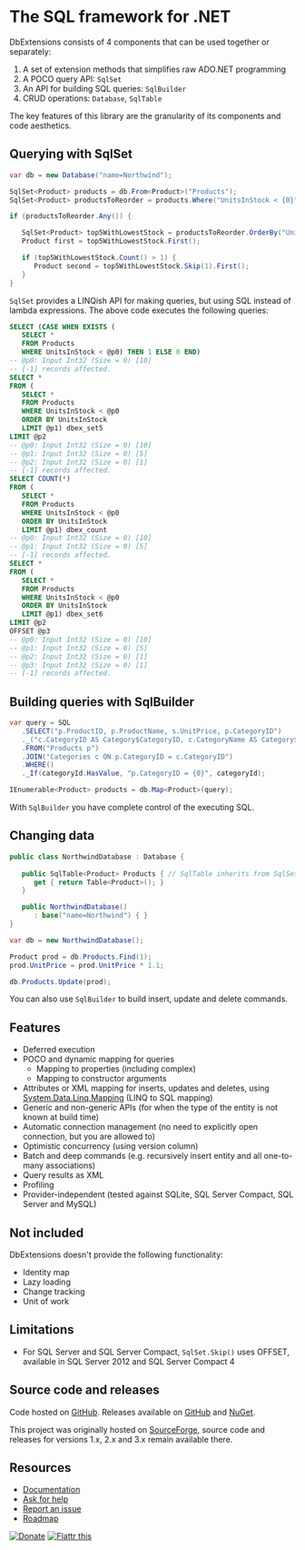 The SQL framework for .NET
=============================================================================== 
DbExtensions consists of 4 components that can be used together 
or separately: 

1. A set of extension methods that simplifies raw ADO.NET programming
2. A POCO query API: `SqlSet`
3. An API for building SQL queries: `SqlBuilder`
4. CRUD operations: `Database`, `SqlTable`

The key features of this library are the granularity of its components and code aesthetics.

Querying with SqlSet
--------------------
```csharp
var db = new Database("name=Northwind");

SqlSet<Product> products = db.From<Product>("Products");
SqlSet<Product> productsToReorder = products.Where("UnitsInStock < {0}", 10);

if (productsToReorder.Any()) {

   SqlSet<Product> top5WithLowestStock = productsToReorder.OrderBy("UnitsInStock").Take(5);
   Product first = top5WithLowestStock.First();

   if (top5WithLowestStock.Count() > 1) {
      Product second = top5WithLowestStock.Skip(1).First();
   }
}
```
`SqlSet` provides a LINQish API for making queries, but using SQL instead of lambda expressions. The above code executes the following queries:

```sql
SELECT (CASE WHEN EXISTS (
   SELECT *
   FROM Products
   WHERE UnitsInStock < @p0) THEN 1 ELSE 0 END)
-- @p0: Input Int32 (Size = 0) [10]
-- [-1] records affected.
SELECT *
FROM (
   SELECT *
   FROM Products
   WHERE UnitsInStock < @p0
   ORDER BY UnitsInStock
   LIMIT @p1) dbex_set5
LIMIT @p2
-- @p0: Input Int32 (Size = 0) [10]
-- @p1: Input Int32 (Size = 0) [5]
-- @p2: Input Int32 (Size = 0) [1]
-- [-1] records affected.
SELECT COUNT(*)
FROM (
   SELECT *
   FROM Products
   WHERE UnitsInStock < @p0
   ORDER BY UnitsInStock
   LIMIT @p1) dbex_count
-- @p0: Input Int32 (Size = 0) [10]
-- @p1: Input Int32 (Size = 0) [5]
-- [-1] records affected.
SELECT *
FROM (
   SELECT *
   FROM Products
   WHERE UnitsInStock < @p0
   ORDER BY UnitsInStock
   LIMIT @p1) dbex_set6
LIMIT @p2
OFFSET @p3
-- @p0: Input Int32 (Size = 0) [10]
-- @p1: Input Int32 (Size = 0) [5]
-- @p2: Input Int32 (Size = 0) [1]
-- @p3: Input Int32 (Size = 0) [1]
-- [-1] records affected.
```

Building queries with SqlBuilder
--------------------------------
```csharp
var query = SQL
   .SELECT("p.ProductID, p.ProductName, s.UnitPrice, p.CategoryID")
   ._("c.CategoryID AS Category$CategoryID, c.CategoryName AS Category$CategoryName")
   .FROM("Products p")
   .JOIN("Categories c ON p.CategoryID = c.CategoryID")
   .WHERE()
   ._If(categoryId.HasValue, "p.CategoryID = {0}", categoryId);

IEnumerable<Product> products = db.Map<Product>(query);
```
With `SqlBuilder` you have complete control of the executing SQL.

Changing data
-------------
```csharp
public class NorthwindDatabase : Database {
   
   public SqlTable<Product> Products { // SqlTable inherits from SqlSet
      get { return Table<Product>(); } 
   }

   public NorthwindDatabase() 
      : base("name=Northwind") { }
}

var db = new NorthwindDatabase();

Product prod = db.Products.Find(1);
prod.UnitPrice = prod.UnitPrice * 1.1;

db.Products.Update(prod);
```
You can also use `SqlBuilder` to build insert, update and delete commands.

Features
--------
- Deferred execution
- POCO and dynamic mapping for queries
  - Mapping to properties (including complex)
  - Mapping to constructor arguments
- Attributes or XML mapping for inserts, updates and deletes, using [System.Data.Linq.Mapping](http://msdn.microsoft.com/library/system.data.linq.mapping) (LINQ to SQL mapping)
- Generic and non-generic APIs (for when the type of the entity is not known at build time)
- Automatic connection management (no need to explicitly open connection, but you are allowed to)
- Optimistic concurrency (using version column)
- Batch and deep commands (e.g. recursively insert entity and all one-to-many associations)
- Query results as XML
- Profiling
- Provider-independent (tested against SQLite, SQL Server Compact, SQL Server and MySQL)

Not included
------------------------
DbExtensions doesn't provide the following functionality:

- Identity map
- Lazy loading
- Change tracking
- Unit of work

Limitations
-----------
- For SQL Server and SQL Server Compact, `SqlSet.Skip()` uses OFFSET, available
  in SQL Server 2012 and SQL Server Compact 4

Source code and releases
------------------------
Code hosted on [GitHub](https://github.com/maxtoroq/DbExtensions). 
Releases available on [GitHub](https://github.com/maxtoroq/DbExtensions/releases)
and [NuGet](http://www.nuget.org/packages/DbExtensions).

This project was originally hosted on [SourceForge](https://sourceforge.net/projects/dbextensions/), source code and releases for
versions 1.x, 2.x and 3.x remain available there.

Resources
---------
- [Documentation](https://github.com/maxtoroq/DbExtensions/wiki)
- [Ask for help](https://github.com/maxtoroq/DbExtensions/issues?labels=question&state=closed)
- [Report an issue](https://github.com/maxtoroq/DbExtensions/issues?state=open)
- [Roadmap](https://github.com/maxtoroq/DbExtensions/issues/milestones)

[![Donate](https://www.paypalobjects.com/en_US/i/btn/btn_donate_SM.gif)](https://github.com/maxtoroq/DbExtensions/wiki/Donate)
[![Flattr this](https://api.flattr.com/button/flattr-badge-large.png)](http://flattr.com/thing/1761218/DbExtensions)
